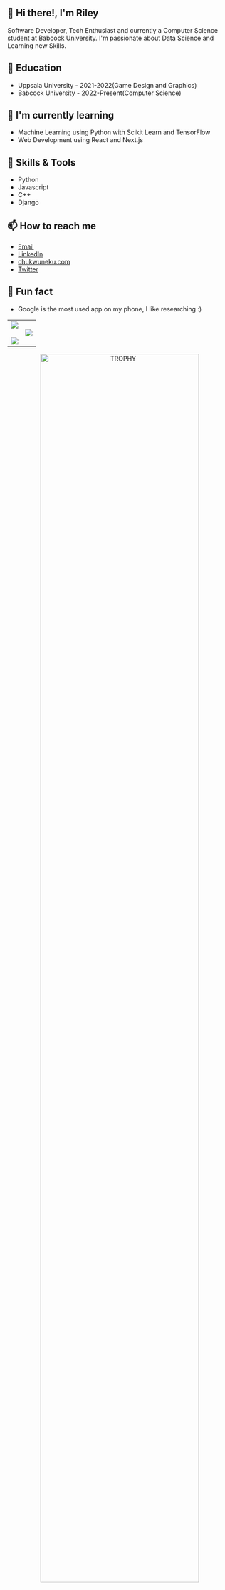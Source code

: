 ## 👋 Hi there!, I'm Riley

Software Developer, Tech Enthusiast and currently a Computer Science student at Babcock University. I'm passionate about Data Science and Learning new Skills.

## 💼 Education
- Uppsala University - 2021-2022(Game Design and Graphics)
- Babcock University - 2022-Present(Computer Science)


## 🌱 I'm currently learning

- Machine Learning using Python with Scikit Learn and TensorFlow  
- Web Development using React and Next.js

## 🔧 Skills & Tools

- Python
- Javascript
- C++
- Django

## 📫 How to reach me
- [Email](mailto:akpotohwoo@gmail.com)
- [LinkedIn](https://linkedin.com/in/chukwuneku-akpotohwo-148056274)
- [chukwuneku.com](https://www.chukwuneku.com)
- [Twitter](https://twitter.com/nekumartins)

## 💬 Fun fact

- Google is the most used app on my phone, I like researching :)




<!--- stats & Trophy (start) -->
<p align="center">
  <!--- stats (start) -->
<table align="center">
<tr border="none">
<td width="50%" align="center">
  
  <img  align="center"  src="https://github-readme-stats.vercel.app/api?username=nekumartins&theme=dark&show_icons=true&count_private=true" />
  <br></br>
  <img src="github-readme-streak-stats.herokuapp.com?user=nekumartins">
</td>

<td width="50%" align="center">

  <img  align="center"  src="https://github-readme-stats.anuraghazra1.vercel.app/api/top-langs/?username=nekumartins&theme=dark&hide_border=false&no-bg=true&no-frame=true&langs_count=10"/>
  
  </td>
</tr>
</table>
<!--- stats (end) -->

<!--- trophy (start) -->
<div align=center>
  <a href="https://github.com/ryo-ma/github-profile-trophy" title="Go to Source">
      <img align="center" width=84% src="https://github-profile-trophy.vercel.app/?username=nekumartins&theme=radical&row=1&column=7&margin-h=15&margin-w=5&no-bg=true" alt="TROPHY" />
    </a>
</div>
<!--- trophy (start) -->


</p>        
<!--- stats (end) -->



<!--
**nekumartins/nekumartins** is a ✨ _special_ ✨ repository because its `README.md` (this file) appears on your GitHub profile.

Here are some ideas to get you started:

- 🔭 I’m currently working on ...
- 🌱 I’m currently learning ...
- 👯 I’m looking to collaborate on ...
- 🤔 I’m looking for help with ...
- 💬 Ask me about ...
- 📫 How to reach me: ...
- 😄 Pronouns: ...
- ⚡ Fun fact: ...
-->
